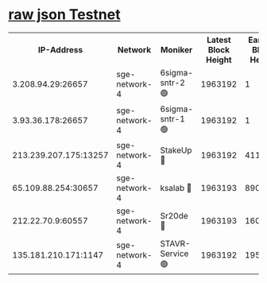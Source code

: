
[raw json Testnet](https://rpc-check.sget.stavr.tech/sget/rpc-sget-result.json)
=


<table><tr><th>IP-Address</th><th>Network</th><th>Moniker</th><th>Latest Block Height</th><th>Earliest Block Height</th><th>Catching Up</th><th>Tx Index</th><th>Voting Power</th><th>Scan Time</th></tr><tr><td>3.208.94.29:26657</td><td>sge-network-4</td><td>6sigma-sntr-2 🟢</td><td>1963192</td><td>1</td><td>False</td><td>on</td><td>0</td><td>2024-03-11T19:17:08.435379573UTC</td></tr><tr><td>3.93.36.178:26657</td><td>sge-network-4</td><td>6sigma-sntr-1 🟢</td><td>1963192</td><td>1</td><td>False</td><td>on</td><td>0</td><td>2024-03-11T19:17:11.083104852UTC</td></tr><tr><td>213.239.207.175:13257</td><td>sge-network-4</td><td>StakeUp 🔴</td><td>1963192</td><td>411001</td><td>False</td><td>off</td><td>100</td><td>2024-03-11T19:17:07.501408845UTC</td></tr><tr><td>65.109.88.254:30657</td><td>sge-network-4</td><td>ksalab 🔴</td><td>1963193</td><td>890001</td><td>False</td><td>off</td><td>3062</td><td>2024-03-11T19:17:13.433103348UTC</td></tr><tr><td>212.22.70.9:60557</td><td>sge-network-4</td><td>Sr20de 🔴</td><td>1963193</td><td>1608978</td><td>False</td><td>on</td><td>104</td><td>2024-03-11T19:17:15.882232653UTC</td></tr><tr><td>135.181.210.171:1147</td><td>sge-network-4</td><td>STAVR-Service 🟢</td><td>1963192</td><td>1959001</td><td>False</td><td>on</td><td>0</td><td>2024-03-11T19:17:07.848930043UTC</td></tr></table>
